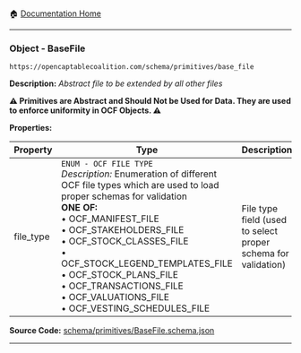 :house: [Documentation Home](/README.md)

---

### Object - BaseFile

`https://opencaptablecoalition.com/schema/primitives/base_file`

**Description:** _Abstract file to be extended by all other files_

**:warning: Primitives are Abstract and Should Not be Used for Data. They are used to enforce uniformity in OCF Objects. :warning:**

**Properties:**

| Property  | Type                                                                                                                                                                                                                                                                                                                                                                                                                                         | Description                                                   | Required   |
| --------- | -------------------------------------------------------------------------------------------------------------------------------------------------------------------------------------------------------------------------------------------------------------------------------------------------------------------------------------------------------------------------------------------------------------------------------------------- | ------------------------------------------------------------- | ---------- |
| file_type | `ENUM - OCF FILE TYPE`</br>_Description:_ Enumeration of different OCF file types which are used to load proper schemas for validation</br>**ONE OF:**</br>&bull; OCF_MANIFEST_FILE</br>&bull; OCF_STAKEHOLDERS_FILE</br>&bull; OCF_STOCK_CLASSES_FILE</br>&bull; OCF_STOCK_LEGEND_TEMPLATES_FILE</br>&bull; OCF_STOCK_PLANS_FILE</br>&bull; OCF_TRANSACTIONS_FILE</br>&bull; OCF_VALUATIONS_FILE</br>&bull; OCF_VESTING_SCHEDULES_FILE</br> | File type field (used to select proper schema for validation) | `REQUIRED` |

**Source Code:** [schema/primitives/BaseFile.schema.json](/schema/primitives/BaseFile.schema.json)

---
